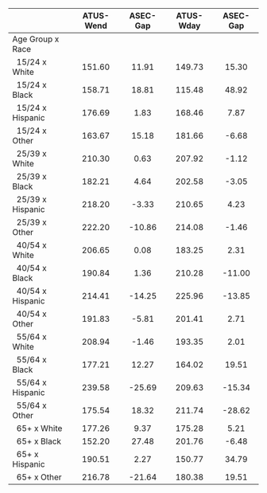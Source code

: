 
|                      |    ATUS-Wend |     ASEC-Gap |    ATUS-Wday |     ASEC-Gap |
| -------------------- | :----------: | :----------: | :----------: | :----------: |
| Age Group x Race     |              |              |              |              |
| &nbsp;&nbsp;15/24 x White |       151.60 |        11.91 |       149.73 |        15.30 |
| &nbsp;&nbsp;15/24 x Black |       158.71 |        18.81 |       115.48 |        48.92 |
| &nbsp;&nbsp;15/24 x Hispanic |       176.69 |         1.83 |       168.46 |         7.87 |
| &nbsp;&nbsp;15/24 x Other |       163.67 |        15.18 |       181.66 |        -6.68 |
| &nbsp;&nbsp;25/39 x White |       210.30 |         0.63 |       207.92 |        -1.12 |
| &nbsp;&nbsp;25/39 x Black |       182.21 |         4.64 |       202.58 |        -3.05 |
| &nbsp;&nbsp;25/39 x Hispanic |       218.20 |        -3.33 |       210.65 |         4.23 |
| &nbsp;&nbsp;25/39 x Other |       222.20 |       -10.86 |       214.08 |        -1.46 |
| &nbsp;&nbsp;40/54 x White |       206.65 |         0.08 |       183.25 |         2.31 |
| &nbsp;&nbsp;40/54 x Black |       190.84 |         1.36 |       210.28 |       -11.00 |
| &nbsp;&nbsp;40/54 x Hispanic |       214.41 |       -14.25 |       225.96 |       -13.85 |
| &nbsp;&nbsp;40/54 x Other |       191.83 |        -5.81 |       201.41 |         2.71 |
| &nbsp;&nbsp;55/64 x White |       208.94 |        -1.46 |       193.35 |         2.01 |
| &nbsp;&nbsp;55/64 x Black |       177.21 |        12.27 |       164.02 |        19.51 |
| &nbsp;&nbsp;55/64 x Hispanic |       239.58 |       -25.69 |       209.63 |       -15.34 |
| &nbsp;&nbsp;55/64 x Other |       175.54 |        18.32 |       211.74 |       -28.62 |
| &nbsp;&nbsp;65+ x White |       177.26 |         9.37 |       175.28 |         5.21 |
| &nbsp;&nbsp;65+ x Black |       152.20 |        27.48 |       201.76 |        -6.48 |
| &nbsp;&nbsp;65+ x Hispanic |       190.51 |         2.27 |       150.77 |        34.79 |
| &nbsp;&nbsp;65+ x Other |       216.78 |       -21.64 |       180.38 |        19.51 |

